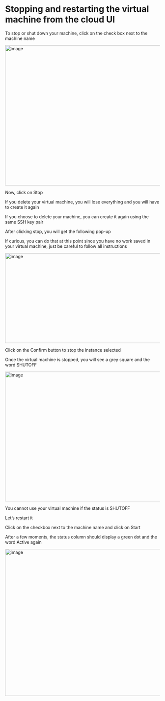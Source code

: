 # Stopping and restarting the virtual machine from the cloud UI

To stop or shut down your machine, click on the check box next to the machine name

<img width="975" height="455" alt="image" src="https://github.com/user-attachments/assets/c21d7107-f689-4002-babd-255e51aa1e46" />

Now, click on Stop 

If you delete your virtual machine, you will lose everything and you will have to create it again

If you choose to delete your machine, you can create it again using the same SSH key pair

After clicking stop, you will get the following pop-up

If curious, you can do that at this point since you have no work saved in your virtual machine, just be careful to follow all instructions

<img width="950" height="292" alt="image" src="https://github.com/user-attachments/assets/b41dcf04-960e-49a2-b2ab-367409036375" />

Click on the Confirm button to stop the instance selected

Once the virtual machine is stopped, you will see a grey square and the word SHUTOFF

<img width="975" height="421" alt="image" src="https://github.com/user-attachments/assets/bac31561-f16f-4683-86ad-fd2a015babeb" />

You cannot use your virtual machine if the status is SHUTOFF

Let’s restart it

Click on the checkbox next to the machine name and click on Start

After a few moments, the status column should display a green dot and the word Active again

<img width="975" height="477" alt="image" src="https://github.com/user-attachments/assets/01986352-9fc9-4fc3-8df2-1f15ac8ded92" />
